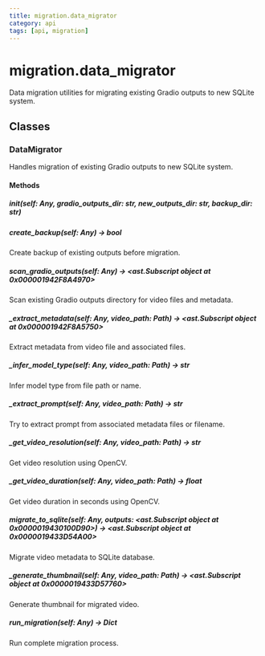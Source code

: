 ```yaml
---
title: migration.data_migrator
category: api
tags: [api, migration]
---
```


# migration.data_migrator

Data migration utilities for migrating existing Gradio outputs to new SQLite system.

## Classes

### DataMigrator

Handles migration of existing Gradio outputs to new SQLite system.

#### Methods

##### __init__(self: Any, gradio_outputs_dir: str, new_outputs_dir: str, backup_dir: str)



##### create_backup(self: Any) -> bool

Create backup of existing outputs before migration.

##### scan_gradio_outputs(self: Any) -> <ast.Subscript object at 0x000001942F8A4970>

Scan existing Gradio outputs directory for video files and metadata.

##### _extract_metadata(self: Any, video_path: Path) -> <ast.Subscript object at 0x000001942F8A5750>

Extract metadata from video file and associated files.

##### _infer_model_type(self: Any, video_path: Path) -> str

Infer model type from file path or name.

##### _extract_prompt(self: Any, video_path: Path) -> str

Try to extract prompt from associated metadata files or filename.

##### _get_video_resolution(self: Any, video_path: Path) -> str

Get video resolution using OpenCV.

##### _get_video_duration(self: Any, video_path: Path) -> float

Get video duration in seconds using OpenCV.

##### migrate_to_sqlite(self: Any, outputs: <ast.Subscript object at 0x0000019430100D90>) -> <ast.Subscript object at 0x0000019433D54A00>

Migrate video metadata to SQLite database.

##### _generate_thumbnail(self: Any, video_path: Path) -> <ast.Subscript object at 0x0000019433D57760>

Generate thumbnail for migrated video.

##### run_migration(self: Any) -> Dict

Run complete migration process.

